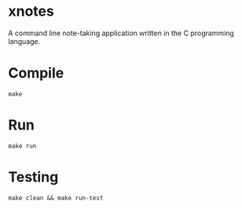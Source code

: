 # xnotes
A command line note-taking application written in the C programming language.

# Compile

    make

# Run

    make run

# Testing

    make clean && make run-test

